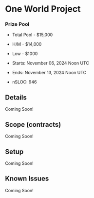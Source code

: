 # One World Project

### Prize Pool

- Total Pool - $15,000
- H/M - $14,000
- Low - $1000

- Starts: November 06, 2024 Noon UTC
- Ends: November 13, 2024 Noon UTC

- nSLOC: 946

[//]: # 'contest-details-open'

## Details

Coming Soon!

[//]: # 'contest-details-close'
[//]: # 'scope-open'

## Scope (contracts)

Coming Soon!

[//]: # 'scope-close'
[//]: # 'getting-started-open'

## Setup

Coming Soon!

[//]: # 'getting-started-close'
[//]: # 'known-issues-open'

## Known Issues

Coming Soon!

[//]: # 'known-issues-close'
